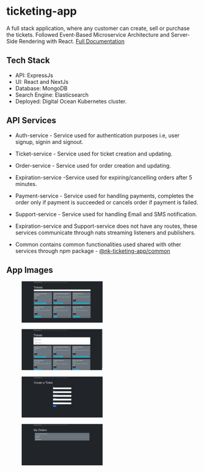 # ticketing-app
A full stack application, where any customer can create, sell or purchase the tickets. Followed Event-Based Microservice Architecture and  Server-Side Rendering with React. [Full Documentation](https://docs.google.com/document/d/1K6H7cJf2meOdugvDHWsICZ9yJOS6ntolr2xVJNegxgg/edit?usp=sharing)

## Tech Stack
- API: ExpressJs
- UI: React and NextJs
- Database: MongoDB
- Search Engine: Elasticsearch
- Deployed: Digital Ocean Kubernetes cluster.

## API Services
- Auth-service - Service used for authentication purposes i.e, user signup, signin and signout.
- Ticket-service - Service used for ticket creation and updating.
- Order-service - Service used for order creation and updating.
- Expiration-service -Service used for expiring/cancelling orders after 5 minutes.
- Payment-service - Service used for handling payments, completes the order only if payment is succeeded or cancels order if payment is failed.
- Support-service - Service used for handling Email and SMS notification.

- Expiration-service and Support-service does not have any routes, these services communicate through nats streaming listeners and publishers.

- Common contains common functionalities used shared with other services through npm package - [@nk-ticketing-app/common](https://www.npmjs.com/package/@nk-ticketing-app/common)



## App Images

<figure class="image">
  <img src="/app-images/ticket-1.png" height="50%" width="50%" >
</figure>
  
  <figure class="image">
  <img src="/app-images/ticket-2.png" height="50%" width="50%" >
</figure>

  <figure class="image">
  <img src="/app-images/ticket-3.png" height="50%" width="50%" >
</figure>


  <figure class="image">
  <img src="/app-images/ticket-4.png" height="50%" width="50%" >
</figure>
